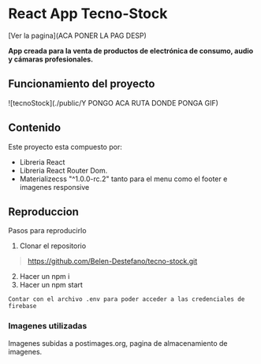 # React App Tecno-Stock
[Ver la pagina](ACA PONER LA PAG DESP)

**App creada para la venta de productos de electrónica de consumo, audio y cámaras profesionales.**

## Funcionamiento del proyecto
![tecnoStock](./public/Y PONGO ACA RUTA DONDE PONGA GIF)
 
## Contenido
Este proyecto esta compuesto por:
* Libreria React
* Libreria React Router Dom.
* Materializecss "^1.0.0-rc.2" tanto para el menu como el footer e imagenes responsive

## Reproduccion
Pasos para reproducirlo
1. Clonar el repositorio
> https://github.com/Belen-Destefano/tecno-stock.git
2. Hacer un npm i
3. Hacer un npm start

```Contar con el archivo .env para poder acceder a las credenciales de firebase ``` 

### Imagenes utilizadas
Imagenes subidas a postimages.org, pagina de almacenamiento de imagenes.

